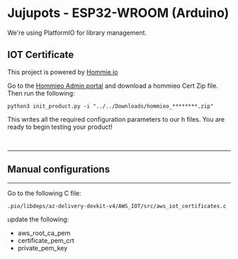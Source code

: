 # Jujupots - ESP32-WROOM (Arduino)

We're using PlatformIO for library management.

## IOT Certificate
This project is powered by [Hommie.io](https://hommie.io)

Go to the [Hommieo Admin portal](https://makers.hommie.io) and download a hommieo Cert Zip file.
Then run the following:
```
python3 init_product.py -i "../../Downloads/hommieo_********.zip"
```
This writes all the required configuration parameters to our h files. You are ready to begin testing your product!

<br>

---
## Manual configurations

---

Go to the following C file:

```
.pio/libdeps/az-delivery-devkit-v4/AWS_IOT/src/aws_iot_certificates.c
```

update the following:
- aws_root_ca_pem
- certificate_pem_crt
- private_pem_key